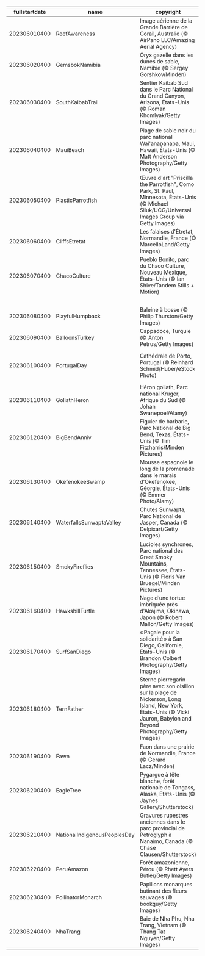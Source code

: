 |fullstartdate|name|copyright|title|image|
|--|--|--|--|--|
202306010400|ReefAwareness|Image aérienne de la Grande Barrière de Corail, Australie (© AirPano LLC/Amazing Aerial Agency)|Du bleu à perte de vue|![](/fr-CA/2023/06/202306010400ReefAwareness.jpg)|
202306020400|GemsbokNamibia|Oryx gazelle dans les dunes de sable, Namibie (© Sergey Gorshkov/Minden)|L’oryx de l’extrême|![](/fr-CA/2023/06/202306020400GemsbokNamibia.jpg)|
202306030400|SouthKaibabTrail|Sentier Kaibab Sud dans le Parc National du Grand Canyon, Arizona, États-Unis (© Roman Khomlyak/Getty Images)|Un canyon mythique|![](/fr-CA/2023/06/202306030400SouthKaibabTrail.jpg)|
202306040400|MauiBeach|Plage de sable noir du parc national Wai'anapanapa, Maui, Hawaii, États-Unis (© Matt Anderson Photography/Getty Images)|Sable noir et paradis tropical|![](/fr-CA/2023/06/202306040400MauiBeach.jpg)|
202306050400|PlasticParrotfish|Œuvre d'art ”Priscilla the Parrotfish", Como Park, St. Paul, Minnesota, États-Unis (© Michael Siluk/UCG/Universal Images Group via Getty Images)|Construire ensemble un avenir meilleur|![](/fr-CA/2023/06/202306050400PlasticParrotfish.jpg)|
202306060400|CliffsEtretat|Les falaises d'Étretat, Normandie, France (© MarcelloLand/Getty Images)|Commémorer pour ne pas oublier|![](/fr-CA/2023/06/202306060400CliffsEtretat.jpg)|
202306070400|ChacoCulture|Pueblo Bonito, parc du Chaco Culture, Nouveau Mexique, États-Unis (© Ian Shive/Tandem Stills + Motion)|Si ces murs pouvaient parler...|![](/fr-CA/2023/06/202306070400ChacoCulture.jpg)|
||||![](/fr-CA/2023/06/.jpg)|
202306080400|PlayfulHumpback|Baleine à bosse (© Philip Thurston/Getty Images)|Le doux chant des baleines|![](/fr-CA/2023/06/202306080400PlayfulHumpback.jpg)|
202306090400|BalloonsTurkey|Cappadoce, Turquie (© Anton Petrus/Getty Images)|Monter dans le ciel avec le soleil|![](/fr-CA/2023/06/202306090400BalloonsTurkey.jpg)|
202306100400|PortugalDay|Cathédrale de Porto, Portugal (© Reinhard Schmid/Huber/eStock Photo)|Teintes bleues et scènes sur céramique de Porto|![](/fr-CA/2023/06/202306100400PortugalDay.jpg)|
202306110400|GoliathHeron|Héron goliath, Parc national Kruger, Afrique du Sud (© Johan Swanepoel/Alamy)|Prêt à chasser!|![](/fr-CA/2023/06/202306110400GoliathHeron.jpg)|
202306120400|BigBendAnniv|Figuier de barbarie, Parc National de Big Bend, Texas, États-Unis (© Tim Fitzharris/Minden Pictures)|C’est l’anniversaire de Big Bend!|![](/fr-CA/2023/06/202306120400BigBendAnniv.jpg)|
202306130400|OkefenokeeSwamp|Mousse espagnole le long de la promenade dans le marais d'Okefenokee, Géorgie, États-Unis (© Emmer Photo/Alamy)|Osez vous aventurer dans ce marais|![](/fr-CA/2023/06/202306130400OkefenokeeSwamp.jpg)|
202306140400|WaterfallsSunwaptaValley|Chutes Sunwapta, Parc National de Jasper, Canada (© Delpixart/Getty Images)|Libre et sauvage comme une chute d’eau|![](/fr-CA/2023/06/202306140400WaterfallsSunwaptaValley.jpg)|
202306150400|SmokyFireflies|Lucioles synchrones, Parc national des Great Smoky Mountains, Tennessee, États-Unis (© Floris Van Bruegel/Minden Pictures)|Brillez, petites fées!|![](/fr-CA/2023/06/202306150400SmokyFireflies.jpg)|
202306160400|HawksbillTurtle|Nage d’une tortue imbriquée près d'Akajima, Okinawa, Japon (© Robert Mallon/Getty Images)|La tortue, doyenne des océans|![](/fr-CA/2023/06/202306160400HawksbillTurtle.jpg)|
202306170400|SurfSanDiego|« Pagaie pour la solidarité » à San Diego, Californie, États-Unis (© Brandon Colbert Photography/Getty Images)|Surf power!|![](/fr-CA/2023/06/202306170400SurfSanDiego.jpg)|
202306180400|TernFather|Sterne pierregarin père avec son oisillon sur la plage de Nickerson, Long Island, New York, États-Unis (© Vicki Jauron, Babylon and Beyond Photography/Getty Images)|Bonne fête à tous les papas!|![](/fr-CA/2023/06/202306180400TernFather.jpg)|
202306190400|Fawn|Faon dans une prairie de Normandie, France (© Gerard Lacz/Minden)|Et hop, un petit bond!|![](/fr-CA/2023/06/202306190400Fawn.jpg)|
202306200400|EagleTree|Pygargue à tête blanche, forêt nationale de Tongass, Alaska, États-Unis (© Jaynes Gallery/Shutterstock)|Une icône de la nature américaine|![](/fr-CA/2023/06/202306200400EagleTree.jpg)|
202306210400|NationalIndigenousPeoplesDay|Gravures rupestres anciennes dans le parc provincial de Petroglyph à Nanaimo, Canada (© Chase Clausen/Shutterstock)|Relier le passé à l’avenir|![](/fr-CA/2023/06/202306210400NationalIndigenousPeoplesDay.jpg)|
202306220400|PeruAmazon|Forêt amazonienne, Pérou (© Rhett Ayers Butler/Getty Images)|Un monde extraordinaire se cache ici|![](/fr-CA/2023/06/202306220400PeruAmazon.jpg)|
202306230400|PollinatorMonarch|Papillons monarques butinant des fleurs sauvages (© bookguy/Getty Images)|La symphonie chromatique des papillons|![](/fr-CA/2023/06/202306230400PollinatorMonarch.jpg)|
202306240400|NhaTrang|Baie de Nha Phu, Nha Trang, Vietnam (© Thang Tat Nguyen/Getty Images)|La beauté à l’état pur|![](/fr-CA/2023/06/202306240400NhaTrang.jpg)|
